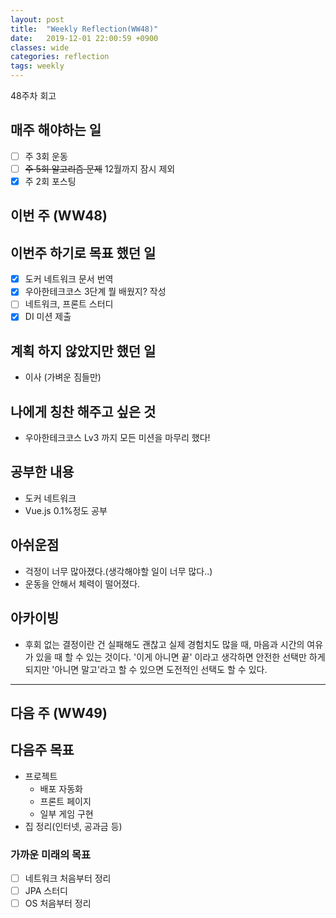 ```yaml
---
layout: post
title:  "Weekly Reflection(WW48)"
date:   2019-12-01 22:00:59 +0900
classes: wide
categories: reflection
tags: weekly
---
```


48주차 회고

## 매주 해야하는 일

- [ ] 주 3회 운동
- [ ] ~~주 5회 알고리즘 문제~~ 12월까지 잠시 제외
- [x] 주 2회 포스팅

## 이번 주 (WW48)

## 이번주 하기로 목표 했던 일

- [x] 도커 네트워크 문서 번역
- [x] 우아한테크코스 3단계 뭘 배웠지? 작성
- [ ] 네트워크, 프론트 스터디
- [x] DI 미션 제출

## 계획 하지 않았지만 했던 일

- 이사 (가벼운 짐들만)

## 나에게 칭찬 해주고 싶은 것

- 우아한테크코스 Lv3 까지 모든 미션을 마무리 했다!

## 공부한 내용

- 도커 네트워크
- Vue.js 0.1%정도 공부

## 아쉬운점

- 걱정이 너무 많아졌다.(생각해야할 일이 너무 많다..)
- 운동을 안해서 체력이 떨어졌다.

## 아카이빙

- 후회 없는 결정이란 건 실패해도 괜찮고 실제 경험치도 많을 때, 마음과 시간의 여유가 있을 때 할 수 있는 것이다. '이게 아니면 끝' 이라고 생각하면 안전한 선택만 하게 되지만 '아니면 말고'라고 할 수 있으면 도전적인 선택도 할 수 있다.

---

## 다음 주 (WW49)

## 다음주 목표

- 프로젝트
  - 배포 자동화
  - 프론트 페이지
  - 일부 게임 구현
- 집 정리(인터넷, 공과금 등)

### 가까운 미래의 목표

- [ ] 네트워크 처음부터 정리
- [ ] JPA 스터디
- [ ] OS 처음부터 정리
